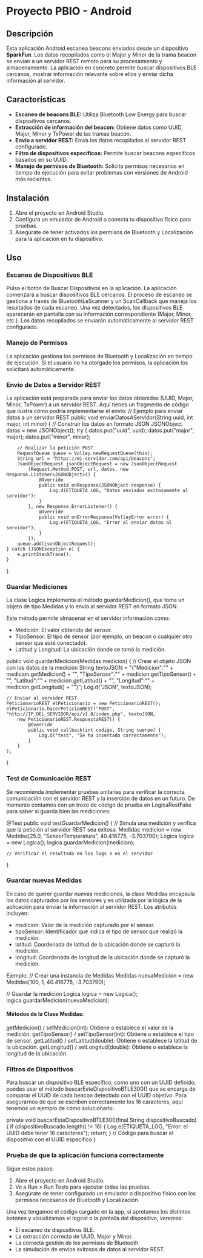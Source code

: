 # Proyecto PBIO - Android

## Descripción

Esta aplicación Android escanea beacons enviados desde un dispositivo **SparkFun**. 
Los datos recopilados como el Major y Minor de la trama beacon se envían a un servidor REST remoto para su procesamiento y almacenamiento. 
La aplicación en concreto permite buscar dispositivos BLE cercanos, mostrar información relevante sobre ellos y enviar dicha información al servidor. 

## Características

- **Escaneo de beacons BLE:** Utiliza Bluetooth Low Energy para buscar dispositivos cercanos.
- **Extracción de información del beacon:** Obtiene datos como UUID, Major, Minor y TxPower de las tramas beacon.
- **Envío a servidor REST:** Envía los datos recopilados al servidor REST configurado.
- **Filtro de dispositivos específicos:** Permite buscar beacons específicos basados en su UUID.
- **Manejo de permisos de Bluetooth:** Solicita permisos necesarios en tiempo de ejecución para evitar problemas con versiones de Android más recientes.

## Instalación

1. Abre el proyecto en Android Studio.
2. Configura un emulador de Android o conecta tu dispositivo físico para pruebas.
3. Asegúrate de tener activados los permisos de Bluetooth y Localización para la aplicación en tu dispositivo.


## Uso

### Escaneo de Dispositivos BLE
Pulsa el botón de Buscar Dispositivos en la aplicación.
La aplicación comenzará a buscar dispositivos BLE cercanos. El proceso de escaneo se gestiona a través de BluetoothLeScanner y un ScanCallback que maneja los resultados de cada escaneo.
Una vez detectados, los dispositivos BLE aparecerán en pantalla con su información correspondiente (Major, Minor, etc.).
Los datos recopilados se enviarán automáticamente al servidor REST configurado.


### Manejo de Permisos
La aplicación gestiona los permisos de Bluetooth y Localización en tiempo de ejecución. Si el usuario no ha otorgado los permisos, la aplicación los solicitará automáticamente.


### Envío de Datos a Servidor REST
La aplicación está preparada para enviar los datos obtenidos (UUID, Major, Minor, TxPower) a un servidor REST. Aquí tienes un fragmento de código que ilustra cómo podría implementarse el envío:
// Ejemplo para enviar datos a un servidor REST 
public void enviarDatosAServidor(String uuid, int major, int minor) {
    // Construir los datos en formato JSON
    JSONObject datos = new JSONObject();
    try {
        datos.put("uuid", uuid);
        datos.put("major", major);
        datos.put("minor", minor);

        // Realizar la petición POST
        RequestQueue queue = Volley.newRequestQueue(this);
        String url = "https://mi-servidor.com/api/beacons";
        JsonObjectRequest jsonObjectRequest = new JsonObjectRequest
            (Request.Method.POST, url, datos, new Response.Listener<JSONObject>() {
                @Override
                public void onResponse(JSONObject response) {
                    Log.d(ETIQUETA_LOG, "Datos enviados exitosamente al servidor");
                }
            }, new Response.ErrorListener() {
                @Override
                public void onErrorResponse(VolleyError error) {
                    Log.e(ETIQUETA_LOG, "Error al enviar datos al servidor");
                }
            });
        queue.add(jsonObjectRequest);
    } catch (JSONException e) {
        e.printStackTrace();
    }
}


### Guardar Mediciones
La clase Logica implementa el método guardarMedicion(), que toma un objeto de tipo Medidas y lo envía al servidor REST en formato JSON.

Este método permite almacenar en el servidor información como:
- Medición: El valor obtenido del sensor.
- TipoSensor: El tipo de sensor (por ejemplo, un beacon o cualquier otro sensor que esté conectado).
- Latitud y Longitud: La ubicación donde se tomó la medición.

public void guardarMedicion(Medidas medicion) {
    // Crear el objeto JSON con los datos de la medición
    String textoJSON = "{\"Medicion\":\"" + medicion.getMedicion() + "\", \"TipoSensor\":\"" 
        + medicion.getTipoSensor() + "\", \"Latitud\":\"" + medicion.getLatitud() 
        + "\", \"Longitud\":\"" + medicion.getLongitud() + "\"}";
    Log.d("JSON", textoJSON);

    // Enviar al servidor REST
    PeticionarioREST elPeticionario = new PeticionarioREST();
    elPeticionario.hacerPeticionREST("POST", "http://IP_DEL_SERVIDOR/api/v1.0/index.php", textoJSON,
        new PeticionarioREST.RespuestaREST() {
            @Override
            public void callback(int codigo, String cuerpo) {
                Log.d("test", "Se ha insertado correctamente");
            }
        }
    );
}


### Test de Comunicación REST
Se recomienda implementar pruebas unitarias para verificar la correcta comunicación con el servidor REST y la inserción de datos en un futuro.
De momento contamos con un trozo de código de prueba en LogicaRestFake para saber si guarda bien las mediciones:

@Test
public void testGuardarMedicion() {
    // Simula una medición y verifica que la petición al servidor REST sea exitosa.
    Medidas medicion = new Medidas(25.0, "SensorTemperatura", 40.416775, -3.703790);
    Logica logica = new Logica();
    logica.guardarMedicion(medicion);

    // Verificar el resultado en los logs o en el servidor
}


### Guardar nuevas Medidas
En caso de querer guardar nuevas mediciones, la clase Medidas encapsula los datos capturados por los sensores y es utilizada por la lógica de la aplicación para enviar la información al servidor REST. 
Los atributos incluyen:
- medicion: Valor de la medición capturado por el sensor.
- tipoSensor: Identificador que indica el tipo de sensor que realizó la medición.
- latitud: Coordenada de latitud de la ubicación donde se capturó la medición.
- longitud: Coordenada de longitud de la ubicación donde se capturó la medición.

Ejemplo:
// Crear una instancia de Medidas
Medidas nuevaMedicion = new Medidas(100, 1, 40.416775, -3.703790);

// Guardar la medición
Logica logica = new Logica();
logica.guardarMedicion(nuevaMedicion);

#### Métodos de la Clase Medidas:
getMedicion() / setMedicion(int): Obtiene o establece el valor de la medición.
getTipoSensor() / setTipoSensor(int): Obtiene o establece el tipo de sensor.
getLatitud() / setLatitud(double): Obtiene o establece la latitud de la ubicación.
getLongitud() / setLongitud(double): Obtiene o establece la longitud de la ubicación.



### Filtros de Dispositivos
Para buscar un dispositivo BLE específico, como uno con un UUID definido, puedes usar el método buscarEsteDispositivoBTLE300() que se encarga de comparar el UUID de cada beacon detectado con el UUID objetivo.
Para asegurarnos de que se escriben correctamente los 16 caracteres, aquí tenemos un ejemplo de cómo solucionarlo:

private void buscarEsteDispositivoBTLE300(final String dispositivoBuscado) {
    if (dispositivoBuscado.length() != 16) {
        Log.e(ETIQUETA_LOG, "Error: el UUID debe tener 16 caracteres");
        return;
    }
    // Código para buscar el dispositivo con el UUID específico
}


### Prueba de que la aplicación funciona correctamente
Sigue estos pasos:
1. Abre el proyecto en Android Studio.
2. Ve a Run > Run Tests para ejecutar todas las pruebas.
3. Asegúrate de tener configurado un emulador o dispositivo físico con los permisos necesarios de Bluetooth y Localización.

Una vez tengamos el código cargado en la app, si apretamos los distintos botones y visualizamos el logcat o la pantalla del dispositivo, veremos:
- El escaneo de dispositivos BLE.
- La extracción correcta de UUID, Major y Minor.
- La correcta gestión de los permisos de Bluetooth.
- La simulación de envíos exitosos de datos al servidor REST.